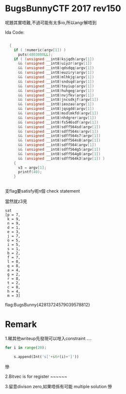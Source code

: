 # BugsBunnyCTF 2017 rev150

呢題其實唔難,不過可能有太多io,所以angr解唔到

Ida Code:

```C++

  {
    if ( !numeric(argv[1]) )
      puts(4803080LL);
    if ( (unsigned __int8)ksjqdh(argv[1])
      && (unsigned __int8)uiyzr(argv[1])
      && (unsigned __int8)qdsdqq(argv[1])
      && (unsigned __int8)euziry(argv[1])
      && (unsigned __int8)mlhkjg(argv[1])
      && (unsigned __int8)sndsqd(argv[1])
      && (unsigned __int8)toyiup(argv[1])
      && (unsigned __int8)huhgeg(argv[1])
      && (unsigned __int8)nvjfkv(argv[1])
      && (unsigned __int8)jncsdkjf(argv[1])
      && (unsigned __int8)ieozau(argv[1])
      && (unsigned __int8)jqsgdd(argv[1])
      && (unsigned __int8)msdlmkfd(argv[1])
      && (unsigned __int8)nhdgrer(argv[1])
      && (unsigned __int8)fs546sdf(argv[1])
      && (unsigned __int8)sdff564sd(argv[1])
      && (unsigned __int8)sdff564s(argv[1])
      && (unsigned __int8)sdff564s7(argv[1])
      && (unsigned __int8)sdff564s8(argv[1])
      && (unsigned __int8)sdff564(argv[1])
      && (unsigned __int8)sdff564g5(argv[1])
      && (unsigned __int8)sdff564g8(argv[1])
      && (unsigned __int8)sdff564k3(argv[1]) )
    {
      v3 = argv[1];
      printf(40);
    }
    
```

支flag要satisfy呢n個 check statement 

當然就z3見

```
sat
[p = 7,
 k = 9,
 n = 9,
 d = 1,
 e = 3,
 j = 7,
 o = 5,
 i = 5,
 s = 1,
 b = 2,
 f = 7,
 l = 0,
 q = 8,
 a = 4,
 g = 2,
 r = 8,
 t = 2,
 c = 8,
 h = 4,
 m = 3]
```
flag:BugsBunny{42813724579039578812}


# Remark

1.睇其他writeup先發現可以咁入constraint ....

```python
for i in range(20):
	
	s.append(Int('s['+str(i)+']')) 

```
慘


2.Bitvec is for register ~~~~~~

3.留意divison zero,如果唔係有可能 multiple solution  慘
